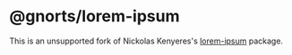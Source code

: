 # @gnorts/lorem-ipsum

This is an unsupported fork of Nickolas Kenyeres's
[lorem-ipsum](https://www.npmjs.com/package/lorem-ipsum)
package.